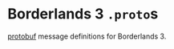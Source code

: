 # Borderlands 3 `.proto`s

[protobuf](https://developers.google.com/protocol-buffers/) message definitions for Borderlands 3.
